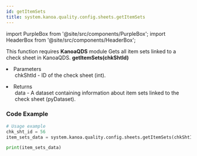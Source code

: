 ```yaml
---
id: getItemSets
title: system.kanoa.quality.config.sheets.getItemSets
---
```


import PurpleBox from '@site/src/components/PurpleBox';
import HeaderBox from '@site/src/components/HeaderBox';

<PurpleBox>This function requires <b>KanoaQDS</b> module</PurpleBox>
<HeaderBox header="Description">Gets all item sets linked to a check sheet in KanoaQDS.</HeaderBox>
<HeaderBox header="Syntax">
    <b>getItemSets(chkShtId)</b>
    <li> Parameters <br />
        <ul>chkShtId - ID of the check sheet (int).</ul>
    </li>
    <li> Returns <br />
        <ul>data - A dataset containing information about item sets linked to the check sheet (pyDataset).</ul>
    </li>
</HeaderBox>

### Code Example
```python
# Usage example
chk_sht_id = 56
item_sets_data = system.kanoa.quality.config.sheets.getItemSets(chkShtId=chk_sht_id)

print(item_sets_data)
